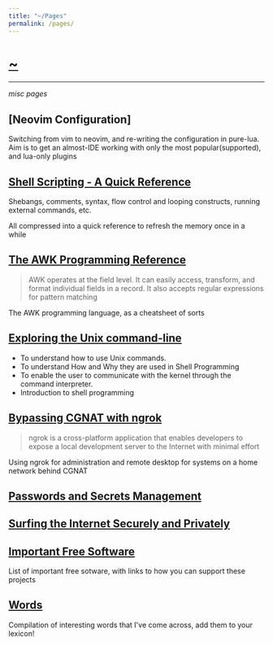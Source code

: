 ```yaml
---
title: "~/Pages"
permalink: /pages/
---
```


# [~](../README.md)

---

_misc pages_

## [Neovim Configuration]

Switching from vim to neovim, and re-writing the configuration in pure-lua. Aim is to get an almost-IDE working with only the most popular(supported), and lua-only plugins

## [Shell Scripting - A Quick Reference](pages/shell-programming.md)

Shebangs, comments, syntax, flow control and looping constructs, running external commands, etc.

All compressed into a quick reference to refresh the memory once in a while

## [The AWK Programming Reference](pages/awk-programming.md)

>AWK operates at the field level. It can easily access, transform, and format individual fields in a record. It also accepts regular expressions for pattern matching

The AWK programming language, as a cheatsheet of sorts

## [Exploring the Unix command-line](pages/unix-commandline.md)

- To understand how to use Unix commands.
- To understand How and Why they are used in Shell Programming
- To enable the user to communicate with the kernel through the command interpreter.
- Introduction to shell programming

## [Bypassing CGNAT with ngrok](pages/ngrok.md)

> ngrok is a cross-platform application that enables developers to expose a local development server to the Internet with minimal effort

Using ngrok for administration and remote desktop for systems on a home network behind CGNAT

## [Passwords and Secrets Management](pages/secrets.md)

## [Surfing the Internet Securely and Privately](pages/surfing.md)

## [Important Free Software](pages/software.md)

List of important free sotware, with links to how you can support these projects

## [Words](pages/words.md)

Compilation of interesting words that I've come across, add them to your lexicon!

<!-- ## [GNU/Linux](linux.html) -->

<!--

## [Virtualization](virtualization.md) -->

<!-- [Linux Ricing](ricing.md) -->
